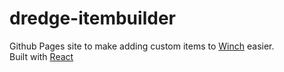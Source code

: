 # dredge-itembuilder
Github Pages site to make adding custom items to [Winch](https://github.com/Hacktix/Winch) easier.<br>
Built with [React](https://react.dev)
